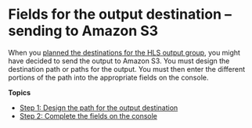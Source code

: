 # Fields for the output destination – sending to Amazon S3<a name="hls-destinations-s3"></a>

When you [planned the destinations for the HLS output group](origin-server-hls-s3.md), you might have decided to send the output to Amazon S3\. You must design the destination path or paths for the output\. You must then enter the different portions of the path into the appropriate fields on the console\.

**Topics**
+ [Step 1: Design the path for the output destination](hls-destinations-s3-design.md)
+ [Step 2: Complete the fields on the console](hls-destinations-s3-specify.md)